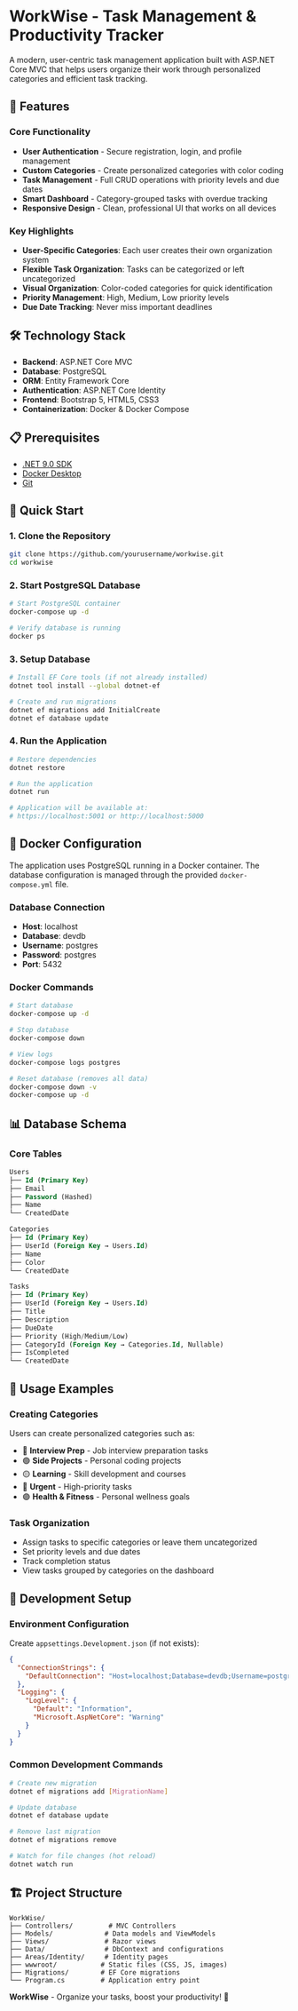 # WorkWise - Task Management & Productivity Tracker

A modern, user-centric task management application built with ASP.NET Core MVC that helps users organize their work through personalized categories and efficient task tracking.

## 🚀 Features

### Core Functionality
- **User Authentication** - Secure registration, login, and profile management
- **Custom Categories** - Create personalized categories with color coding
- **Task Management** - Full CRUD operations with priority levels and due dates
- **Smart Dashboard** - Category-grouped tasks with overdue tracking
- **Responsive Design** - Clean, professional UI that works on all devices

### Key Highlights
- **User-Specific Categories**: Each user creates their own organization system
- **Flexible Task Organization**: Tasks can be categorized or left uncategorized
- **Visual Organization**: Color-coded categories for quick identification
- **Priority Management**: High, Medium, Low priority levels
- **Due Date Tracking**: Never miss important deadlines

## 🛠️ Technology Stack

- **Backend**: ASP.NET Core MVC
- **Database**: PostgreSQL
- **ORM**: Entity Framework Core
- **Authentication**: ASP.NET Core Identity
- **Frontend**: Bootstrap 5, HTML5, CSS3
- **Containerization**: Docker & Docker Compose

## 📋 Prerequisites

- [.NET 9.0 SDK](https://dotnet.microsoft.com/download/dotnet/9.0)
- [Docker Desktop](https://www.docker.com/products/docker-desktop/)
- [Git](https://git-scm.com/)

## 🚀 Quick Start

### 1. Clone the Repository
```bash
git clone https://github.com/yourusername/workwise.git
cd workwise
```

### 2. Start PostgreSQL Database
```bash
# Start PostgreSQL container
docker-compose up -d

# Verify database is running
docker ps
```

### 3. Setup Database
```bash
# Install EF Core tools (if not already installed)
dotnet tool install --global dotnet-ef

# Create and run migrations
dotnet ef migrations add InitialCreate
dotnet ef database update
```

### 4. Run the Application
```bash
# Restore dependencies
dotnet restore

# Run the application
dotnet run

# Application will be available at:
# https://localhost:5001 or http://localhost:5000
```

## 🐳 Docker Configuration

The application uses PostgreSQL running in a Docker container. The database configuration is managed through the provided `docker-compose.yml` file.

### Database Connection
- **Host**: localhost
- **Database**: devdb
- **Username**: postgres
- **Password**: postgres
- **Port**: 5432

### Docker Commands
```bash
# Start database
docker-compose up -d

# Stop database
docker-compose down

# View logs
docker-compose logs postgres

# Reset database (removes all data)
docker-compose down -v
docker-compose up -d
```

## 📊 Database Schema

### Core Tables
```sql
Users
├── Id (Primary Key)
├── Email
├── Password (Hashed)
├── Name
└── CreatedDate

Categories
├── Id (Primary Key)
├── UserId (Foreign Key → Users.Id)
├── Name
├── Color
└── CreatedDate

Tasks
├── Id (Primary Key)
├── UserId (Foreign Key → Users.Id)
├── Title
├── Description
├── DueDate
├── Priority (High/Medium/Low)
├── CategoryId (Foreign Key → Categories.Id, Nullable)
├── IsCompleted
└── CreatedDate
```

## 🎯 Usage Examples

### Creating Categories
Users can create personalized categories such as:
- 🔵 **Interview Prep** - Job interview preparation tasks
- 🟢 **Side Projects** - Personal coding projects
- 🟡 **Learning** - Skill development and courses
- 🔴 **Urgent** - High-priority tasks
- 🟣 **Health & Fitness** - Personal wellness goals

### Task Organization
- Assign tasks to specific categories or leave them uncategorized
- Set priority levels and due dates
- Track completion status
- View tasks grouped by categories on the dashboard

## 🔧 Development Setup

### Environment Configuration
Create `appsettings.Development.json` (if not exists):
```json
{
  "ConnectionStrings": {
    "DefaultConnection": "Host=localhost;Database=devdb;Username=postgres;Password=postgres;Port=5432"
  },
  "Logging": {
    "LogLevel": {
      "Default": "Information",
      "Microsoft.AspNetCore": "Warning"
    }
  }
}
```

### Common Development Commands
```bash
# Create new migration
dotnet ef migrations add [MigrationName]

# Update database
dotnet ef database update

# Remove last migration
dotnet ef migrations remove

# Watch for file changes (hot reload)
dotnet watch run
```

## 🏗️ Project Structure
```
WorkWise/
├── Controllers/         # MVC Controllers
├── Models/             # Data models and ViewModels
├── Views/              # Razor views
├── Data/               # DbContext and configurations
├── Areas/Identity/     # Identity pages
├── wwwroot/           # Static files (CSS, JS, images)
├── Migrations/        # EF Core migrations
└── Program.cs         # Application entry point
```



**WorkWise** - Organize your tasks, boost your productivity! 🚀
